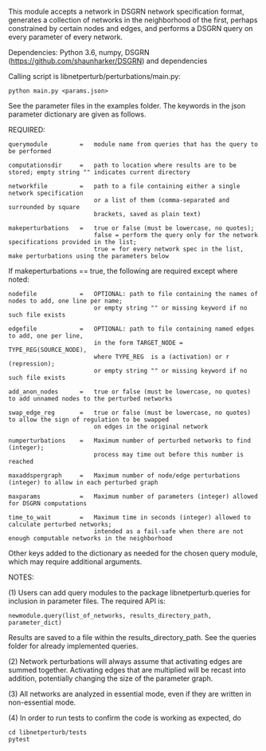 This module accepts a network in DSGRN network specification format, generates a collection of networks in the neighborhood of the first, perhaps constrained by certain nodes and edges, and performs a DSGRN query on every parameter of every network.

Dependencies: Python 3.6, numpy, DSGRN (https://github.com/shaunharker/DSGRN) and dependencies

Calling script is libnetperturb/perturbations/main.py:

    python main.py <params.json>

See the parameter files in the examples folder. The keywords in the json parameter dictionary are given as follows.

REQUIRED:

    querymodule         =   module name from queries that has the query to be performed

    computationsdir     =   path to location where results are to be stored; empty string "" indicates current directory

    networkfile         =   path to a file containing either a single network specification
                            or a list of them (comma-separated and surrounded by square
                            brackets, saved as plain text)

    makeperturbations   =   true or false (must be lowercase, no quotes);
                            false = perform the query only for the network specifications provided in the list;
                            true = for every network spec in the list, make perturbations using the parameters below

If makeperturbations == true, the following are required except where noted:

    nodefile            =   OPTIONAL: path to file containing the names of nodes to add, one line per name;
                            or empty string "" or missing keyword if no such file exists

    edgefile            =   OPTIONAL: path to file containing named edges to add, one per line,
                            in the form TARGET_NODE = TYPE_REG(SOURCE_NODE),
                            where TYPE_REG  is a (activation) or r (repression);
                            or empty string "" or missing keyword if no such file exists

    add_anon_nodes      =   true or false (must be lowercase, no quotes) to add unnamed nodes to the perturbed networks

    swap_edge_reg       =   true or false (must be lowercase, no quotes) to allow the sign of regulation to be swapped
                            on edges in the original network

    numperturbations    =   Maximum number of perturbed networks to find (integer);
                            process may time out before this number is reached

    maxaddspergraph     =   Maximum number of node/edge perturbations (integer) to allow in each perturbed graph

    maxparams           =   Maximum number of parameters (integer) allowed for DSGRN computations

    time_to_wait        =   Maximum time in seconds (integer) allowed to calculate perturbed networks;
                            intended as a fail-safe when there are not enough computable networks in the neighborhood

Other keys added to the dictionary as needed for the chosen query module, which may require additional arguments.

NOTES:

(1) Users can add query modules to the package libnetperturb.queries for inclusion in parameter files. The required API is:

    newmodule.query(list_of_networks, results_directory_path, parameter_dict)

Results are saved to a file within the results_directory_path. See the queries folder for already implemented queries.

(2) Network perturbations will always assume that activating edges are summed together. Activating edges that are multiplied will be recast into addition, potentially changing the size of the parameter graph.

(3) All networks are analyzed in essential mode, even if they are written in non-essential mode.

(4) In order to run tests to confirm the code is working as expected, do

    cd libnetperturb/tests
    pytest
